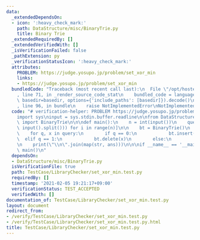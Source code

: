```yaml
---
data:
  _extendedDependsOn:
  - icon: ':heavy_check_mark:'
    path: DataStructure/misc/BinaryTrie.py
    title: Binary Trie
  _extendedRequiredBy: []
  _extendedVerifiedWith: []
  _isVerificationFailed: false
  _pathExtension: py
  _verificationStatusIcon: ':heavy_check_mark:'
  attributes:
    PROBLEM: https://judge.yosupo.jp/problem/set_xor_min
    links:
    - https://judge.yosupo.jp/problem/set_xor_min
  bundledCode: "Traceback (most recent call last):\n  File \"/opt/hostedtoolcache/Python/3.10.4/x64/lib/python3.10/site-packages/onlinejudge_verify/documentation/build.py\"\
    , line 71, in _render_source_code_stat\n    bundled_code = language.bundle(stat.path,\
    \ basedir=basedir, options={'include_paths': [basedir]}).decode()\n  File \"/opt/hostedtoolcache/Python/3.10.4/x64/lib/python3.10/site-packages/onlinejudge_verify/languages/python.py\"\
    , line 96, in bundle\n    raise NotImplementedError\nNotImplementedError\n"
  code: "# verification-helper: PROBLEM https://judge.yosupo.jp/problem/set_xor_min\n\
    import sys\ninput = sys.stdin.buffer.readline\n\nfrom DataStructure.misc.BinaryTrie\
    \ import BinaryTrie\n\n\ndef main():\n    n = int(input())\n    query = [list(map(int,\
    \ input().split())) for i in range(n)]\n\n    bt = BinaryTrie()\n    ans = []\n\
    \    for q, x in query:\n        if q == 0:\n            bt.insert(x)\n      \
    \  elif q == 1:\n            bt.delete(x)\n        else:\n            ans.append(bt.get_xor_min(x))\n\
    \n    print(\"\\n\".join(map(str, ans)))\n\n\nif __name__ == '__main__':\n   \
    \ main()\n"
  dependsOn:
  - DataStructure/misc/BinaryTrie.py
  isVerificationFile: true
  path: TestCase/LibraryChecker/set_xor_min.test.py
  requiredBy: []
  timestamp: '2021-02-05 19:21:17+09:00'
  verificationStatus: TEST_ACCEPTED
  verifiedWith: []
documentation_of: TestCase/LibraryChecker/set_xor_min.test.py
layout: document
redirect_from:
- /verify/TestCase/LibraryChecker/set_xor_min.test.py
- /verify/TestCase/LibraryChecker/set_xor_min.test.py.html
title: TestCase/LibraryChecker/set_xor_min.test.py
---
```

